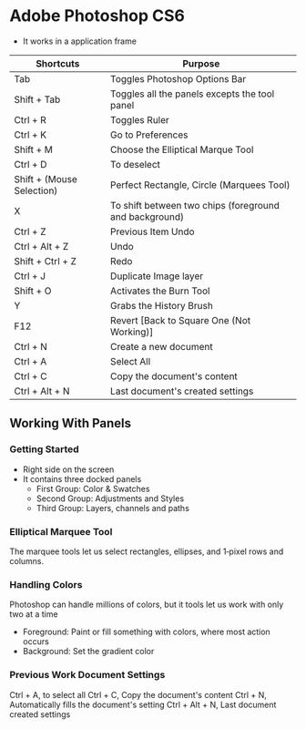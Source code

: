# Adobe Photoshop CS6 #
* It works in a application frame

Shortcuts | Purpose
--------- | -------
Tab | Toggles Photoshop Options Bar
Shift + Tab | Toggles all the panels excepts the tool panel
Ctrl + R | Toggles Ruler
Ctrl + K | Go to Preferences
Shift + M | Choose the Elliptical Marque Tool  
Ctrl + D | To deselect
Shift + (Mouse Selection) | Perfect Rectangle, Circle (Marquees Tool)
X | To shift between two chips (foreground and background)
Ctrl + Z | Previous Item Undo
Ctrl + Alt + Z | Undo
Shift + Ctrl + Z | Redo
Ctrl + J | Duplicate Image layer
Shift + O | Activates the Burn Tool
Y | Grabs the History Brush
F12 | Revert [Back to Square One (Not Working)]
Ctrl + N | Create a new document
Ctrl + A | Select All
Ctrl + C | Copy the document's content
Ctrl + Alt + N | Last document's created settings

## Working With Panels ##
### Getting Started ###
* Right side on the screen
* It contains three docked panels
    * First Group: Color & Swatches
    * Second Group: Adjustments and Styles
    * Third Group: Layers, channels and paths

### Elliptical Marquee Tool ##
The marquee tools let us select rectangles, ellipses, and 1‑pixel rows and columns.

### Handling Colors ###
Photoshop can handle millions of colors, but it tools let us work with only
two at a time
* Foreground: Paint or fill something with colors, where most action occurs
* Background: Set the gradient color

### Previous Work Document Settings ###
Ctrl + A, to select all
Ctrl + C, Copy the document's content
Ctrl + N, Automatically fills the document's setting
Ctrl + Alt + N,  Last document created settings

